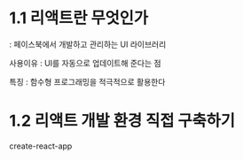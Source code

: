 # 1.1 리액트란 무엇인가
: 페이스북에서 개발하고 관리하는 UI 라이브러리

사용이유
: UI를 자동으로 업데이트해 준다는 점

특징
: 함수형 프로그래밍을 적극적으로 활용한다

# 1.2 리액트 개발 환경 직접 구축하기

create-react-app